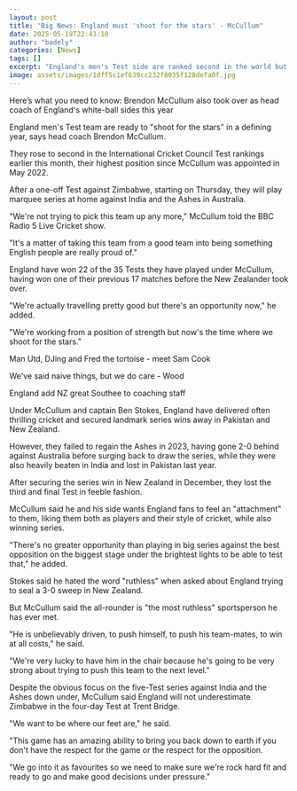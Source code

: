 ```yaml
---
layout: post
title: "Big News: England must 'shoot for the stars' - McCullum"
date: 2025-05-19T22:43:10
author: "badely"
categories: [News]
tags: []
excerpt: "England's men's Test side are ranked second in the world but want to reach the next level, says head coach Brendon McCullum."
image: assets/images/1dff5c1ef639cc232f8035f128defa0f.jpg
---
```


Here’s what you need to know: Brendon McCullum also took over as head coach of England's white-ball sides this year

England men's Test team are ready to "shoot for the stars" in a defining year, says head coach Brendon McCullum.

They rose to second in the International Cricket Council Test rankings earlier this month, their highest position since McCullum was appointed in May 2022.

After a one-off Test against Zimbabwe, starting on Thursday, they will play marquee series at home against India and the Ashes in Australia.

"We're not trying to pick this team up any more," McCullum told the BBC Radio 5 Live Cricket show.

"It's a matter of taking this team from a good team into being something English people are really proud of."

England have won 22 of the 35 Tests they have played under McCullum, having won  one of their previous 17 matches before the New Zealander took over.

"We're actually travelling pretty good but there's an opportunity now," he added.

"We're working from a position of strength but now's the time where we shoot for the stars."

Man Utd, DJing and Fred the tortoise - meet Sam Cook

We've said naive things, but we do care - Wood

England add NZ great Southee to coaching staff

Under McCullum and captain Ben Stokes, England have delivered often thrilling cricket and secured landmark series wins away in Pakistan and New Zealand.

However, they failed to regain the Ashes in 2023, having gone 2-0 behind against Australia before surging back to draw the series, while they were also heavily beaten in India and lost in Pakistan last year.

After securing the series win in New Zealand in December, they lost the third and final Test in feeble fashion.

McCullum said he and his side wants England fans to feel an "attachment" to them, liking them both as players and their style of cricket, while also winning series.

"There's no greater opportunity than playing in big series against the best opposition on the biggest stage under the brightest lights to be able to test that," he added.

Stokes said he hated the word "ruthless" when asked about England trying to seal a 3-0 sweep in New Zealand.

But McCullum said the all-rounder is "the most ruthless" sportsperson he has ever met.

"He is unbelievably driven, to push himself, to push his team-mates, to win at all costs," he said.

"We're very lucky to have him in the chair because he's going to be very strong about trying to push this team to the next level."

Despite the obvious focus on the five-Test series against India and the Ashes down under, McCullum said England will not underestimate Zimbabwe in the four-day Test at Trent Bridge.

"We want to be where our feet are," he said.

"This game has an amazing ability to bring you back down to earth if you don't have the respect for the game or the respect for the opposition.

"We go into it as favourites so we need to make sure we're rock hard fit and ready to go and make good decisions under pressure."


